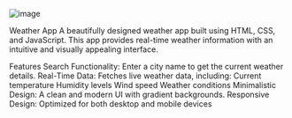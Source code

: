 ![image](https://github.com/user-attachments/assets/10e896ec-f5e3-4b6d-8308-34456a76e42f)

Weather App
A beautifully designed weather app built using HTML, CSS, and JavaScript. This app provides real-time weather information with an intuitive and visually appealing interface.

Features
Search Functionality: Enter a city name to get the current weather details.
Real-Time Data: Fetches live weather data, including:
Current temperature
Humidity levels
Wind speed
Weather conditions
Minimalistic Design: A clean and modern UI with gradient backgrounds.
Responsive Design: Optimized for both desktop and mobile devices
